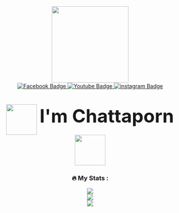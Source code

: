 <div id="header" align="center">
  <img src="https://media.giphy.com/media/LQoL4nHVLzhw2YXMU6/giphy.gif" width="200"/>
</div>

<div id="badges" align="center">
  <a href="https://www.facebook.com/profile.php?id=100005547251293">
    <img src="https://img.shields.io/badge/FaceBook-blue?style=for-the-badge&logo=facebook&logoColor=white" alt="Facebook Badge"/>
  </a>
  <a href="https://www.youtube.com/@user-qo5yu2mg3x/featured">
    <img src="https://img.shields.io/badge/YouTube-red?style=for-the-badge&logo=youtube&logoColor=white" alt="Youtube Badge"/>
  </a>
  <a href="https://www.instagram.com/pn_pinnn/?fbclid=IwAR3G7RGKbK3yaHoR_VoHjy5xFNqortYdjw6221wkK5ec4u4gkuYrpGhbXAc">
    <img src="https://img.shields.io/badge/Instagram-pink?style=for-the-badge&logo=instagram&logoColor=white" alt="instagram Badge"/>
  </a>
</div>

<div id="badges" align="center">
 <img src="https://Pinchattaporn.com/ghpvc/?username=Pinchattaporn&style=flat-square&color=blue" alt=""/>
</div>

<h1 align="center">
  <img src="https://media.giphy.com/media/t0SMqPCEx1hYI/giphy.gif" width="80px" align="center"  />
   <font size="20">I'm Chattaporn </font>
  <img src="https://media.giphy.com/media/t0SMqPCEx1hYI/giphy.gif" width="80px" align="center"  />
</h1>

<div align="center">
 

  ### :fire: My Stats :
  <img src="http://github-readme-streak-stats.herokuapp.com?user=Pinchattaporn&theme=radical">
</div>

<div align="center">
  <img src="https://github-readme-stats.vercel.app/api?username=Pinchattaporn&theme=jolly&show_icons=true">
</div>

<div align="center">

  <img src="https://github-readme-stats.vercel.app/api/top-langs/?username=Pinchattaporn&layout=center&theme=radical">
</div>

